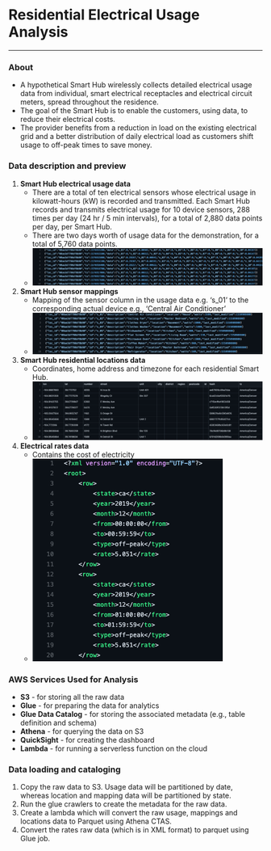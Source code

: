 # Residential Electrical Usage Analysis

----
### About


* A hypothetical Smart Hub wirelessly collects detailed electrical usage data from individual, smart electrical receptacles and electrical circuit meters, spread throughout the residence.
* The goal of the Smart Hub is to enable the customers, using data, to reduce their electrical costs.
* The provider benefits from a reduction in load on the existing electrical grid and a better distribution of daily electrical load as customers shift usage to off-peak times to save money.

### Data description and preview

1. **Smart Hub electrical usage data**
   * There are a total of ten electrical sensors whose electrical usage in kilowatt-hours (kW) is recorded and transmitted. Each Smart Hub records and transmits electrical usage for 10 device sensors, 288 times per day (24 hr / 5 min intervals), for a total of 2,880 data points per day, per Smart Hub. 
   * There are two days worth of usage data for the demonstration, for a total of 5,760 data points.
   * ![](docs/usage_data.png)
2. **Smart Hub sensor mappings**
   * Mapping of the sensor column in the usage data e.g. ‘s_01’ to the corresponding actual device e.g., ‘Central Air Conditioner’
   * ![](docs/mappings_data.png)
3. **Smart Hub residential locations data**
   * Coordinates, home address and timezone for each residential Smart Hub.
   * ![](docs/locations_data.png)
4. **Electrical rates data**
   * Contains the cost of electricity
   * ![](docs/rates_data.png)

### AWS Services Used for Analysis

* **S3** - for storing all the raw data
* **Glue** - for preparing the data for analytics
* **Glue Data Catalog** - for storing the associated metadata (e.g., table definition and schema) 
* **Athena** - for querying the data on S3
* **QuickSight** - for creating the dashboard
* **Lambda** - for running a serverless function on the cloud


### Data loading and cataloging

1. Copy the raw data to S3. Usage data will be partitioned by date, whereas location and mapping data will be partitioned by state.
2. Run the glue crawlers to create the metadata for the raw data.
3. Create a lambda which will convert the raw usage, mappings and locations data to Parquet using Athena CTAS.
4. Convert the rates raw data (which is in XML format) to parquet using Glue job.
